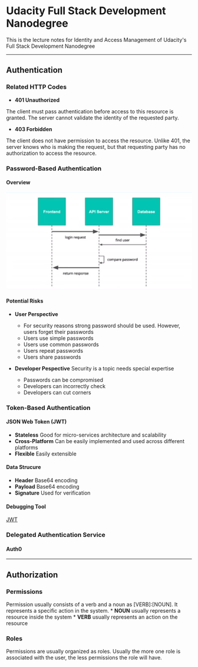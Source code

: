 # Udacity Full Stack Development Nanodegree

This is the lecture notes for Identity and Access Management of Udacity's Full Stack Development Nanodegree

---

## Authentication

### Related HTTP Codes

* **401 Unauthorized**

The client must pass authentication before access to this resource is granted. The server cannot validate the identity of the requested party.

* **403 Forbidden**

The client does not have permission to access the resource. Unlike 401, the server knows who is making the request, but that requesting party has no authorization to access the resource.

### Password-Based Authentication

#### Overview

<img src="01-password-based-authentication.png" alt="Password Based Authentication">

#### Potential Risks

* **User Perspective**
    * For security reasons strong password should be used. However, users forget their passwords
    * Users use simple passwords
    * Users use common passwords
    * Users repeat passwords
    * Users share passwords

* **Developer Pespective** Security is a topic needs special expertise
    * Passwords can be compromised
    * Developers can incorrectly check
    * Developers can cut corners

### Token-Based Authentication

#### JSON Web Token (JWT)

* **Stateless** Good for micro-services architecture and scalability
* **Cross-Platform** Can be easily implemented and used across different platforms
* **Flexible** Easily extensible

#### Data Strucure

* **Header** Base64 encoding
* **Payload** Base64 encoding
* **Signature** Used for verification

#### Debugging Tool

[JWT](https://jwt.io/#debugger-io)

### Delegated Authentication Service

#### Auth0

---

## Authorization

### Permissions

Permission usually consists of a verb and a noun as [VERB]:[NOUN]. It represents a specific action in the system.
    * **NOUN** usually represents a resource inside the system
    * **VERB** usually represents an action on the resource

### Roles

Permissions are usually organized as roles. Usually the more one role is associated with the user, the less permissions the role will have.


